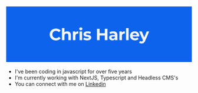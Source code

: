 ![GitHub Logo](https://github.com/charley81/charley81/blob/master/Header.png?raw=true)

- I've been coding in javascript for over five years
- I'm currently working with NextJS, Typescript and Headless CMS's
- You can connect with me on [Linkedin](https://www.linkedin.com/in/charley81)

